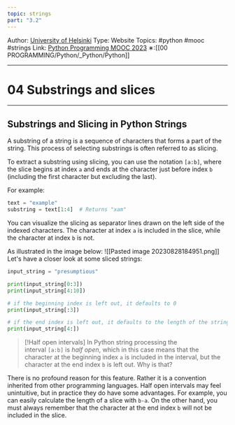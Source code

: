 ```yaml
---
topic: strings
part: "3.2"
---
```

Author: [University of Helsinki](https://programming-23.mooc.fi/)
Type: Website
Topics: #python #mooc #strings
Link: [Python Programming MOOC 2023](https://programming-23.mooc.fi/)
∗:[[00 PROGRAMMING/Python/_Python/Python]] 

---
# 04 Substrings and slices

---
## Substrings and Slicing in Python Strings

A substring of a string is a sequence of characters that forms a part of the string. This process of selecting substrings is often referred to as slicing.

To extract a substring using slicing, you can use the notation `[a:b]`, where the slice begins at index `a` and ends at the character just before index `b` (including the first character but excluding the last).

For example:
```python
text = "example"
substring = text[1:4]  # Returns "xam"
```

You can visualize the slicing as separator lines drawn on the left side of the indexed characters. The character at index `a` is included in the slice, while the character at index `b` is not.

As illustrated in the image below:
![[Pasted image 20230828184951.png]]
Let's have a closer look at some sliced strings:

```python
input_string = "presumptious"

print(input_string[0:3])
print(input_string[4:10])

# if the beginning index is left out, it defaults to 0
print(input_string[:3])

# if the end index is left out, it defaults to the length of the string
print(input_string[4:])
```

> [!Half open intervals]
> In Python string processing the interval `[a:b]` is _half open_, which in this case means that the character at the beginning index `a` is included in the interval, but the character at the end index `b` is left out. Why is that?
> 
   There is no profound reason for this feature. Rather it is a convention inherited from other programming languages.
  Half open intervals may feel unintuitive, but in practice they do have some advantages. For example, you can easily calculate the length of a slice with `b-a`. On the other hand, you must always remember that the character at the end index `b` will not be included in the slice.

